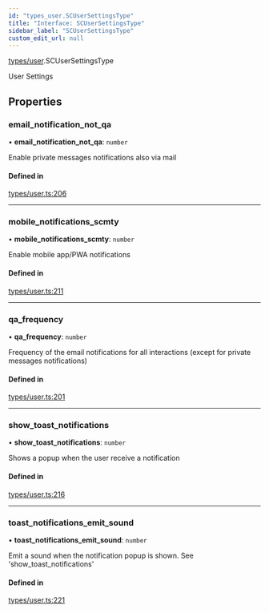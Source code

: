 ```yaml
---
id: "types_user.SCUserSettingsType"
title: "Interface: SCUserSettingsType"
sidebar_label: "SCUserSettingsType"
custom_edit_url: null
---
```


[types/user](../modules/types_user).SCUserSettingsType

User Settings

## Properties

### email\_notification\_not\_qa

• **email\_notification\_not\_qa**: `number`

Enable private messages notifications also via mail

#### Defined in

[types/user.ts:206](https://github.com/selfcommunity/community-ui/blob/80e4c04/packages/sc-core/src/types/user.ts#L206)

___

### mobile\_notifications\_scmty

• **mobile\_notifications\_scmty**: `number`

Enable mobile app/PWA notifications

#### Defined in

[types/user.ts:211](https://github.com/selfcommunity/community-ui/blob/80e4c04/packages/sc-core/src/types/user.ts#L211)

___

### qa\_frequency

• **qa\_frequency**: `number`

Frequency of the email notifications for all interactions (except for private messages notifications)

#### Defined in

[types/user.ts:201](https://github.com/selfcommunity/community-ui/blob/80e4c04/packages/sc-core/src/types/user.ts#L201)

___

### show\_toast\_notifications

• **show\_toast\_notifications**: `number`

Shows a popup when the user receive a notification

#### Defined in

[types/user.ts:216](https://github.com/selfcommunity/community-ui/blob/80e4c04/packages/sc-core/src/types/user.ts#L216)

___

### toast\_notifications\_emit\_sound

• **toast\_notifications\_emit\_sound**: `number`

Emit a sound when the notification popup is shown. See 'show_toast_notifications'

#### Defined in

[types/user.ts:221](https://github.com/selfcommunity/community-ui/blob/80e4c04/packages/sc-core/src/types/user.ts#L221)
